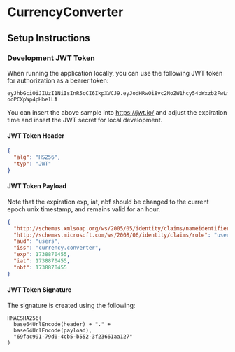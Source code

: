# CurrencyConverter
## Setup Instructions
### Development JWT Token

When running the application locally, you can use the following JWT token for authorization as a bearer token:
```
eyJhbGciOiJIUzI1NiIsInR5cCI6IkpXVCJ9.eyJodHRwOi8vc2NoZW1hcy54bWxzb2FwLm9yZy93cy8yMDA1LzA1L2lkZW50aXR5L2NsYWltcy9uYW1laWRlbnRpZmllciI6Ijc4MWFhZmZmLWYzOTUtNDFjNy04MDkyLTlkMDEyZjhmOGEwZiIsImh0dHA6Ly9zY2hlbWFzLm1pY3Jvc29mdC5jb20vd3MvMjAwOC8wNi9pZGVudGl0eS9jbGFpbXMvcm9sZSI6InVzZXIiLCJhdWQiOiJ1c2VycyIsImlzcyI6ImN1cnJlbmN5LmNvbnZlcnRlciIsImV4cCI6MTczODg3MDQ1NSwiaWF0IjoxNzM4ODcwNDU1LCJuYmYiOjE3Mzg4NzA0NTV9.VC02bvEeqB6yNTBXyw6JC3utXI-ooPCXpWp4pHbelLA
```

You can insert the above sample into https://jwt.io/ and adjust the expiration time and insert the JWT secret for local development.

#### JWT Token Header
```json
{
  "alg": "HS256",
  "typ": "JWT"
}
```
#### JWT Token Payload

Note that the expiration exp, iat, nbf should be changed to the current epoch unix timestamp, and remains valid for an hour.
```json
{
  "http://schemas.xmlsoap.org/ws/2005/05/identity/claims/nameidentifier": "781aafff-f395-41c7-8092-9d012f8f8a0f",
  "http://schemas.microsoft.com/ws/2008/06/identity/claims/role": "user",
  "aud": "users",
  "iss": "currency.converter",
  "exp": 1738870455,
  "iat": 1738870455,
  "nbf": 1738870455
}
```
#### JWT Token Signature

The signature is created using the following:
```
HMACSHA256(
  base64UrlEncode(header) + "." +
  base64UrlEncode(payload),
  "69fac991-79d0-4cb5-b552-3f23661aa127"
)
```